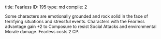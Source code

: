 title:          Fearless
ID:             195
type:           md
compile:        2


Some characters are emotionally grounded and rock solid in the face of terrifying situations and stressful events. Characters with the Fearless advantage gain +2 to Composure to resist Social Attacks and environmental Morale damage. Fearless costs 2 CP.